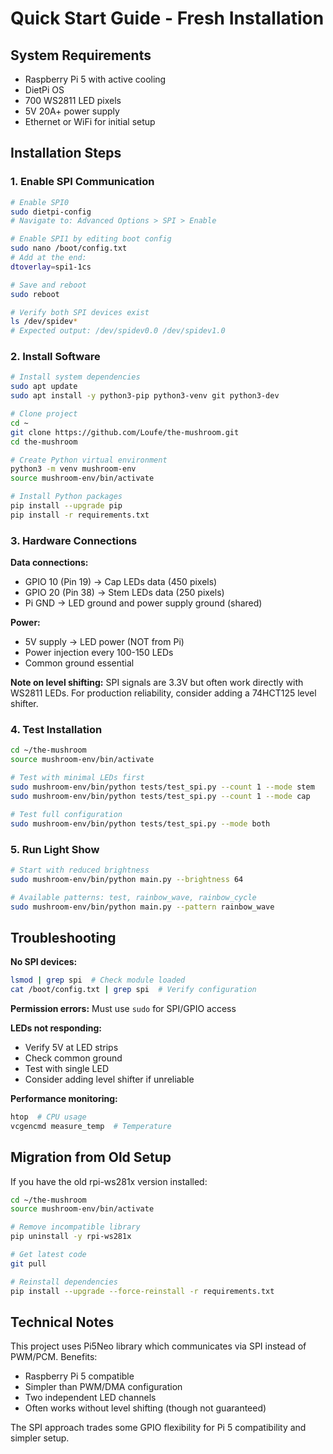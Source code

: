 # Quick Start Guide - Fresh Installation

## System Requirements
- Raspberry Pi 5 with active cooling
- DietPi OS 
- 700 WS2811 LED pixels
- 5V 20A+ power supply
- Ethernet or WiFi for initial setup

## Installation Steps

### 1. Enable SPI Communication

```bash
# Enable SPI0 
sudo dietpi-config
# Navigate to: Advanced Options > SPI > Enable

# Enable SPI1 by editing boot config
sudo nano /boot/config.txt
# Add at the end:
dtoverlay=spi1-1cs

# Save and reboot
sudo reboot

# Verify both SPI devices exist
ls /dev/spidev*
# Expected output: /dev/spidev0.0 /dev/spidev1.0
```

### 2. Install Software

```bash
# Install system dependencies
sudo apt update
sudo apt install -y python3-pip python3-venv git python3-dev

# Clone project
cd ~
git clone https://github.com/Loufe/the-mushroom.git
cd the-mushroom

# Create Python virtual environment
python3 -m venv mushroom-env
source mushroom-env/bin/activate

# Install Python packages
pip install --upgrade pip
pip install -r requirements.txt
```

### 3. Hardware Connections

**Data connections:**
- GPIO 10 (Pin 19) → Cap LEDs data (450 pixels)
- GPIO 20 (Pin 38) → Stem LEDs data (250 pixels)
- Pi GND → LED ground and power supply ground (shared)

**Power:**
- 5V supply → LED power (NOT from Pi)
- Power injection every 100-150 LEDs
- Common ground essential

**Note on level shifting:** SPI signals are 3.3V but often work directly with WS2811 LEDs. For production reliability, consider adding a 74HCT125 level shifter.

### 4. Test Installation

```bash
cd ~/the-mushroom
source mushroom-env/bin/activate

# Test with minimal LEDs first
sudo mushroom-env/bin/python tests/test_spi.py --count 1 --mode stem
sudo mushroom-env/bin/python tests/test_spi.py --count 1 --mode cap

# Test full configuration
sudo mushroom-env/bin/python tests/test_spi.py --mode both
```

### 5. Run Light Show

```bash
# Start with reduced brightness
sudo mushroom-env/bin/python main.py --brightness 64

# Available patterns: test, rainbow_wave, rainbow_cycle
sudo mushroom-env/bin/python main.py --pattern rainbow_wave
```

## Troubleshooting

**No SPI devices:**
```bash
lsmod | grep spi  # Check module loaded
cat /boot/config.txt | grep spi  # Verify configuration
```

**Permission errors:**
Must use `sudo` for SPI/GPIO access

**LEDs not responding:**
- Verify 5V at LED strips
- Check common ground
- Test with single LED
- Consider adding level shifter if unreliable

**Performance monitoring:**
```bash
htop  # CPU usage
vcgencmd measure_temp  # Temperature
```

## Migration from Old Setup

If you have the old rpi-ws281x version installed:

```bash
cd ~/the-mushroom
source mushroom-env/bin/activate

# Remove incompatible library
pip uninstall -y rpi-ws281x

# Get latest code
git pull

# Reinstall dependencies
pip install --upgrade --force-reinstall -r requirements.txt
```

## Technical Notes

This project uses Pi5Neo library which communicates via SPI instead of PWM/PCM. Benefits:
- Raspberry Pi 5 compatible
- Simpler than PWM/DMA configuration
- Two independent LED channels
- Often works without level shifting (though not guaranteed)

The SPI approach trades some GPIO flexibility for Pi 5 compatibility and simpler setup.
